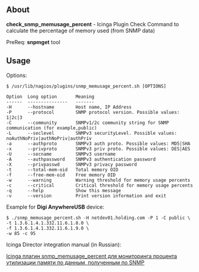 ## About

**check_snmp_memusage_percent** - Icinga Plugin Check Command to calculate the percentage of memory used (from SNMP data)

PreReq: **snpmget** tool


## Usage

Options:

```
$ /usr/lib/nagios/plugins/snmp_memusage_percent.sh [OPTIONS]

Option  Long option       Meaning
------  ---------------   -------
-H      --hostname        Host name, IP Address
-P      --protocol        SNMP protocol version. Possible values: 1|2c|3
-C      --community       SNMPv1/2c community string for SNMP communication (for example,public)
-L      --seclevel        SNMPv3 securityLevel. Possible values: noAuthNoPriv|authNoPriv|authPriv
-a      --authproto       SNMPv3 auth proto. Possible values: MD5|SHA
-x      --privproto       SNMPv3 priv proto. Possible values: DES|AES
-U      --secname         SNMPv3 username
-A      --authpassword    SNMPv3 authentication password
-X      --privpasswd      SNMPv3 privacy password
-t      --total-mem-oid   Total memory OID
-f      --free-mem-oid    Free memory OID
-w      --warning         Warning threshold for memory usage percents
-c      --critical        Critical threshold for memory usage percents
-q      --help            Show this message
-v      --version         Print version information and exit
```

Example for **Digi AnywhereUSB** device:

```
$ ./snmp_memusage_percent.sh -H netdev01.holding.com -P 1 -C public \
-t 1.3.6.1.4.1.332.11.6.1.8.0 \
-f 1.3.6.1.4.1.332.11.6.1.9.0 \
-w 85 -c 95
```
Icinga Director integration manual (in Russian):

[Icinga плагин snmp_memusage_percent для мониторинга процента утилизации памяти по данным, полученным по SNMP](https://blog.it-kb.ru/2017/08/24/icinga-plug-in-snmp_memusage_percent-to-monitor-the-percentage-of-memory-utilization-based-on-data-calculated-from-two-snmp-oids/)
